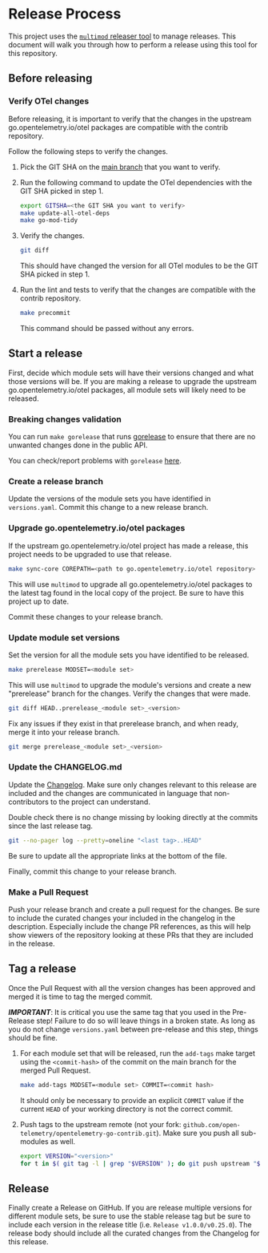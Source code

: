 # Release Process

This project uses the [`multimod` releaser
tool](https://github.com/open-telemetry/opentelemetry-go-build-tools/tree/main/multimod)
to manage releases. This document will walk you through how to perform a
release using this tool for this repository.

## Before releasing

### Verify OTel changes

Before releasing, it is important to verify that the changes in the upstream
go.opentelemetry.io/otel packages are compatible with the contrib repository.

Follow the following steps to verify the changes.

1. Pick the GIT SHA on the [main branch](https://github.com/open-telemetry/opentelemetry-go/commits/main) that you want to verify.
2. Run the following command to update the OTel dependencies with the GIT SHA picked in step 1.

   ```sh
   export GITSHA=<the GIT SHA you want to verify>
   make update-all-otel-deps
   make go-mod-tidy
   ```

3. Verify the changes.

   ```sh
   git diff
   ```

   This should have changed the version for all OTel modules to be the GIT SHA picked in step 1.

4. Run the lint and tests to verify that the changes are compatible with the contrib repository.

   ```sh
   make precommit
   ```

   This command should be passed without any errors.

## Start a release

First, decide which module sets will have their versions changed and what those
versions will be. If you are making a release to upgrade the upstream
go.opentelemetry.io/otel packages, all module sets will likely need to be
released.

### Breaking changes validation

You can run `make gorelease` that runs [gorelease](https://pkg.go.dev/golang.org/x/exp/cmd/gorelease)
to ensure that there are no unwanted changes done in the public API.

You can check/report problems with `gorelease` [here](https://golang.org/issues/26420).

### Create a release branch

Update the versions of the module sets you have identified in `versions.yaml`.
Commit this change to a new release branch.

### Upgrade go.opentelemetry.io/otel packages

If the upstream go.opentelemetry.io/otel project has made a release, this
project needs to be upgraded to use that release.

```sh
make sync-core COREPATH=<path to go.opentelemetry.io/otel repository>
```

This will use `multimod` to upgrade all go.opentelemetry.io/otel packages to
the latest tag found in the local copy of the project. Be sure to have this
project up to date.

Commit these changes to your release branch.

### Update module set versions

Set the version for all the module sets you have identified to be released.

```sh
make prerelease MODSET=<module set>
```

This will use `multimod` to upgrade the module's versions and create a new
"prerelease" branch for the changes. Verify the changes that were made.

```sh
git diff HEAD..prerelease_<module set>_<version>
```

Fix any issues if they exist in that prerelease branch, and when ready, merge
it into your release branch.

```sh
git merge prerelease_<module set>_<version>
```

### Update the CHANGELOG.md

Update the [Changelog](./CHANGELOG.md). Make sure only changes relevant to this
release are included and the changes are communicated in language that
non-contributors to the project can understand.

Double check there is no change missing by looking directly at the commits
since the last release tag.

```sh
git --no-pager log --pretty=oneline "<last tag>..HEAD"
```

Be sure to update all the appropriate links at the bottom of the file.

Finally, commit this change to your release branch.

### Make a Pull Request

Push your release branch and create a pull request for the changes. Be sure to
include the curated changes your included in the changelog in the description.
Especially include the change PR references, as this will help show viewers of
the repository looking at these PRs that they are included in the release.

## Tag a release

Once the Pull Request with all the version changes has been approved and merged
it is time to tag the merged commit.

***IMPORTANT***: It is critical you use the same tag that you used in the
Pre-Release step! Failure to do so will leave things in a broken state. As long
as you do not change `versions.yaml` between pre-release and this step, things
should be fine.

1. For each module set that will be released, run the `add-tags` make target
   using the `<commit-hash>` of the commit on the main branch for the merged
   Pull Request.

   ```sh
   make add-tags MODSET=<module set> COMMIT=<commit hash>
   ```

   It should only be necessary to provide an explicit `COMMIT` value if the
   current `HEAD` of your working directory is not the correct commit.

2. Push tags to the upstream remote (not your fork:
   `github.com/open-telemetry/opentelemetry-go-contrib.git`). Make sure you
   push all sub-modules as well.

   ```sh
   export VERSION="<version>"
   for t in $( git tag -l | grep "$VERSION" ); do git push upstream "$t"; done
   ```

## Release

Finally create a Release on GitHub. If you are release multiple versions for
different module sets, be sure to use the stable release tag but be sure to
include each version in the release title (i.e. `Release v1.0.0/v0.25.0`). The
release body should include all the curated changes from the Changelog for this
release.
